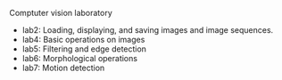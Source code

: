 Comptuter vision laboratory
- lab2: Loading, displaying, and saving images and image sequences.
- lab4: Basic operations on images
- lab5: Filtering and edge detection
- lab6: Morphological operations
- lab7: Motion detection
